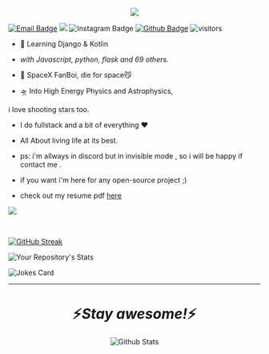 <p align="center">
  <!-- Typing SVG by DenverCoder1 - https://github.com/DenverCoder1/readme-typing-svg -->
  <a href="https://github.com/DenverCoder1/readme-typing-svg">
    <img src="https://readme-typing-svg.demolab.com/?lines=android%20and%20web%20developer;lifetime%20learner;2%2B%20years%20of%20coding%20experience;Always%20learning%20new%20things&font=Fira%20Code&center=true&width=440&height=45&color=f75c7e&vCenter=true&pause=1000&size=22" /></a>
</p>


[![Email Badge](https://img.shields.io/badge/-Email-c14438?style=flat-square&logo=Gmail&logoColor=white&link=mailto:art.1387.na@gmail.com)](mailto:art.1387.na@gmail.com)
![](https://dcbadge.vercel.app/api/shield/1010448380280983552?style=flat&theme=compact=true?theme=default)
![Instagram Badge](https://img.shields.io/badge/-Instagram-purple?style=flat&logo=instagram&logoColor=white&link=https://instagram.com/artin.navidgoli/)
[![Github Badge](https://img.shields.io/badge/-Github-232323?style=flat-square&logo=Github&logoColor=white&link=https://space.bilibili.com/7708412)](https://github.com/Artinnavidgoli)
![visitors](https://visitor-badge.laobi.icu/badge?page_id=Artinnavidgoli)

 
 - 🥀 Learning Django & Kotlin
 
 - <i>with Javascript, python, flask and 69 others.</i>
   
 - 🔭 SpaceX FanBoi, die for space😼

 - 🛸 Into High Energy Physics and Astrophysics, 
 
 i love shooting stars too.
 
 - I do fullstack and a bit of everything :heart:
 
 - All About living life at its best.
 
 - ps: i'm allways in discord but in invisible mode , so i will be happy if contact me . 
 
 - if you want i'm here for any open-source project ;)

 - check out my resume pdf [here](https://github.com/Artinnavidgoli/resumesite)

<p align="left" >
<a href="https://github.com/anuraghazra/github-readme-stats"> 
    <img  src="https://github-readme-stats.vercel.app/api?username=Artinnavidgoli&&show_icons=true&theme=radical"/>
  </a>

</p>

<br />

[![GitHub Streak](https://streak-stats.demolab.com?user=Artinnavidgoli&theme=dark&mode=weekly&fire=DD2727&dates=DD0DBE&border=0F0FDD)](https://git.io/streak-stats)


![Your Repository's Stats](https://github-readme-stats.vercel.app/api/top-langs/?username=Artinnavidgoli&theme=blue-green)


![Jokes Card](https://readme-jokes.vercel.app/api)

****

<h1 align='center'>⚡️<i>Stay awesome!</i>⚡️</h1>

<p align="center">
        <img src="https://raw.githubusercontent.com/mayhemantt/mayhemantt/Update/svg/Bottom.svg" alt="Github Stats" />
</p>


